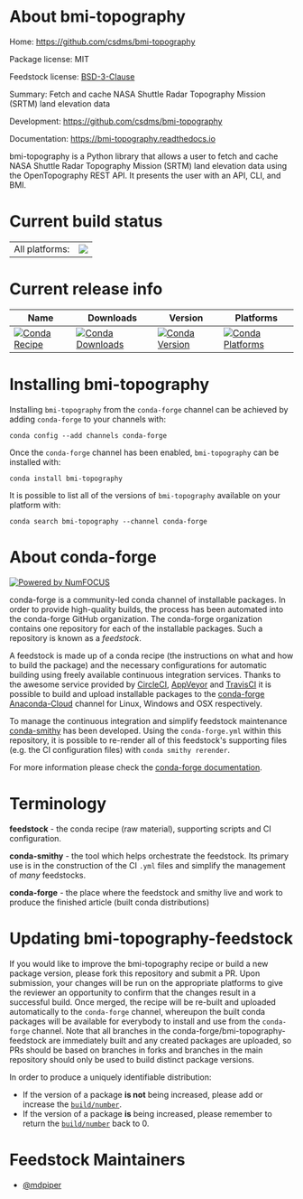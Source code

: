 About bmi-topography
====================

Home: https://github.com/csdms/bmi-topography

Package license: MIT

Feedstock license: [BSD-3-Clause](https://github.com/conda-forge/bmi-topography-feedstock/blob/master/LICENSE.txt)

Summary: Fetch and cache NASA Shuttle Radar Topography Mission (SRTM) land elevation data


Development: https://github.com/csdms/bmi-topography

Documentation: https://bmi-topography.readthedocs.io

bmi-topography is a Python library that allows a user to fetch and cache
NASA Shuttle Radar Topography Mission (SRTM) land elevation data using the
OpenTopography REST API. It presents the user with an API, CLI, and BMI.


Current build status
====================


<table><tr><td>All platforms:</td>
    <td>
      <a href="https://dev.azure.com/conda-forge/feedstock-builds/_build/latest?definitionId=12120&branchName=master">
        <img src="https://dev.azure.com/conda-forge/feedstock-builds/_apis/build/status/bmi-topography-feedstock?branchName=master">
      </a>
    </td>
  </tr>
</table>

Current release info
====================

| Name | Downloads | Version | Platforms |
| --- | --- | --- | --- |
| [![Conda Recipe](https://img.shields.io/badge/recipe-bmi--topography-green.svg)](https://anaconda.org/conda-forge/bmi-topography) | [![Conda Downloads](https://img.shields.io/conda/dn/conda-forge/bmi-topography.svg)](https://anaconda.org/conda-forge/bmi-topography) | [![Conda Version](https://img.shields.io/conda/vn/conda-forge/bmi-topography.svg)](https://anaconda.org/conda-forge/bmi-topography) | [![Conda Platforms](https://img.shields.io/conda/pn/conda-forge/bmi-topography.svg)](https://anaconda.org/conda-forge/bmi-topography) |

Installing bmi-topography
=========================

Installing `bmi-topography` from the `conda-forge` channel can be achieved by adding `conda-forge` to your channels with:

```
conda config --add channels conda-forge
```

Once the `conda-forge` channel has been enabled, `bmi-topography` can be installed with:

```
conda install bmi-topography
```

It is possible to list all of the versions of `bmi-topography` available on your platform with:

```
conda search bmi-topography --channel conda-forge
```


About conda-forge
=================

[![Powered by NumFOCUS](https://img.shields.io/badge/powered%20by-NumFOCUS-orange.svg?style=flat&colorA=E1523D&colorB=007D8A)](http://numfocus.org)

conda-forge is a community-led conda channel of installable packages.
In order to provide high-quality builds, the process has been automated into the
conda-forge GitHub organization. The conda-forge organization contains one repository
for each of the installable packages. Such a repository is known as a *feedstock*.

A feedstock is made up of a conda recipe (the instructions on what and how to build
the package) and the necessary configurations for automatic building using freely
available continuous integration services. Thanks to the awesome service provided by
[CircleCI](https://circleci.com/), [AppVeyor](https://www.appveyor.com/)
and [TravisCI](https://travis-ci.com/) it is possible to build and upload installable
packages to the [conda-forge](https://anaconda.org/conda-forge)
[Anaconda-Cloud](https://anaconda.org/) channel for Linux, Windows and OSX respectively.

To manage the continuous integration and simplify feedstock maintenance
[conda-smithy](https://github.com/conda-forge/conda-smithy) has been developed.
Using the ``conda-forge.yml`` within this repository, it is possible to re-render all of
this feedstock's supporting files (e.g. the CI configuration files) with ``conda smithy rerender``.

For more information please check the [conda-forge documentation](https://conda-forge.org/docs/).

Terminology
===========

**feedstock** - the conda recipe (raw material), supporting scripts and CI configuration.

**conda-smithy** - the tool which helps orchestrate the feedstock.
                   Its primary use is in the construction of the CI ``.yml`` files
                   and simplify the management of *many* feedstocks.

**conda-forge** - the place where the feedstock and smithy live and work to
                  produce the finished article (built conda distributions)


Updating bmi-topography-feedstock
=================================

If you would like to improve the bmi-topography recipe or build a new
package version, please fork this repository and submit a PR. Upon submission,
your changes will be run on the appropriate platforms to give the reviewer an
opportunity to confirm that the changes result in a successful build. Once
merged, the recipe will be re-built and uploaded automatically to the
`conda-forge` channel, whereupon the built conda packages will be available for
everybody to install and use from the `conda-forge` channel.
Note that all branches in the conda-forge/bmi-topography-feedstock are
immediately built and any created packages are uploaded, so PRs should be based
on branches in forks and branches in the main repository should only be used to
build distinct package versions.

In order to produce a uniquely identifiable distribution:
 * If the version of a package **is not** being increased, please add or increase
   the [``build/number``](https://docs.conda.io/projects/conda-build/en/latest/resources/define-metadata.html#build-number-and-string).
 * If the version of a package **is** being increased, please remember to return
   the [``build/number``](https://docs.conda.io/projects/conda-build/en/latest/resources/define-metadata.html#build-number-and-string)
   back to 0.

Feedstock Maintainers
=====================

* [@mdpiper](https://github.com/mdpiper/)

